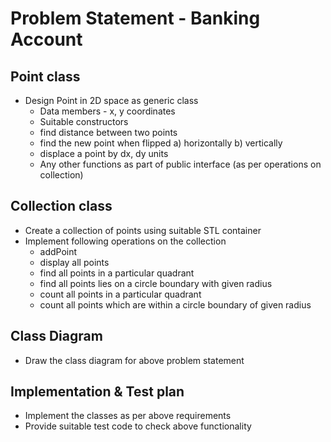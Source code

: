 # Problem Statement - Banking Account

## Point class
* Design Point in 2D space as generic class
  * Data members - x, y coordinates
  * Suitable constructors
  * find distance between two points
  * find the new point when flipped a) horizontally b) vertically
  * displace a point by dx, dy units
  * Any other functions as part of public interface (as per operations on collection) 

## Collection class
  * Create a collection of points using suitable STL container
  * Implement following operations on the collection
    * addPoint
    * display all points
    * find all points in a particular quadrant
    * find all points lies on a circle boundary with given radius
    * count all points in a particular quadrant
    * count all points which are within a circle boundary of given radius

## Class Diagram
* Draw the class diagram for above problem statement

## Implementation & Test plan
* Implement the classes as per above requirements
* Provide suitable test code to check above functionality


